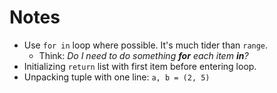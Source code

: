 <h1>Notes</h1>

- Use `for in` loop where possible. It's much tider than `range`.
  - Think: _Do I need to do something **for** each item **in**?_
- Initializing `return` list with first item before entering loop.
- Unpacking tuple with one line: `a, b = (2, 5)`
